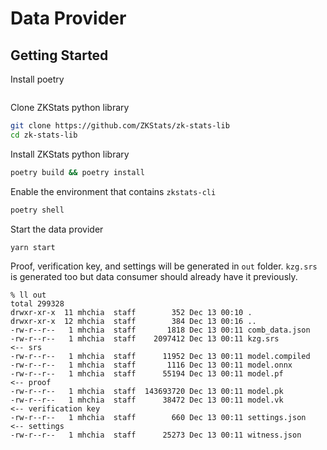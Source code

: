# Data Provider

## Getting Started

Install poetry
```bash
```

Clone ZKStats python library
```bash
git clone https://github.com/ZKStats/zk-stats-lib
cd zk-stats-lib
```

Install ZKStats python library
```bash
poetry build && poetry install
```

Enable the environment that contains `zkstats-cli`
```bash
poetry shell
```

Start the data provider
```bash
yarn start
```

Proof, verification key, and settings will be generated in `out` folder. `kzg.srs` is generated too but data consumer should already have it previously.

```
% ll out
total 299328
drwxr-xr-x  11 mhchia  staff        352 Dec 13 00:10 .
drwxr-xr-x  12 mhchia  staff        384 Dec 13 00:16 ..
-rw-r--r--   1 mhchia  staff       1818 Dec 13 00:11 comb_data.json
-rw-r--r--   1 mhchia  staff    2097412 Dec 13 00:11 kzg.srs         <-- srs
-rw-r--r--   1 mhchia  staff      11952 Dec 13 00:11 model.compiled
-rw-r--r--   1 mhchia  staff       1116 Dec 13 00:11 model.onnx
-rw-r--r--   1 mhchia  staff      55194 Dec 13 00:11 model.pf        <-- proof
-rw-r--r--   1 mhchia  staff  143693720 Dec 13 00:11 model.pk
-rw-r--r--   1 mhchia  staff      38472 Dec 13 00:11 model.vk        <-- verification key
-rw-r--r--   1 mhchia  staff        660 Dec 13 00:11 settings.json   <-- settings
-rw-r--r--   1 mhchia  staff      25273 Dec 13 00:11 witness.json
```

